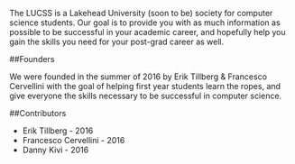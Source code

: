 The LUCSS is a Lakehead University (soon to be) society for computer science students. Our goal is to provide you with as much information as possible to be successful in your academic career, and hopefully help you gain the skills you need for your post-grad career as well.

##Founders

We were founded in the summer of 2016 by Erik Tillberg & Francesco Cervellini with the goal of helping first year students learn the ropes, and give everyone the skills necessary to be successful in computer science.

##Contributors
* Erik Tillberg - 2016
* Francesco Cervellini - 2016
* Danny Kivi - 2016
